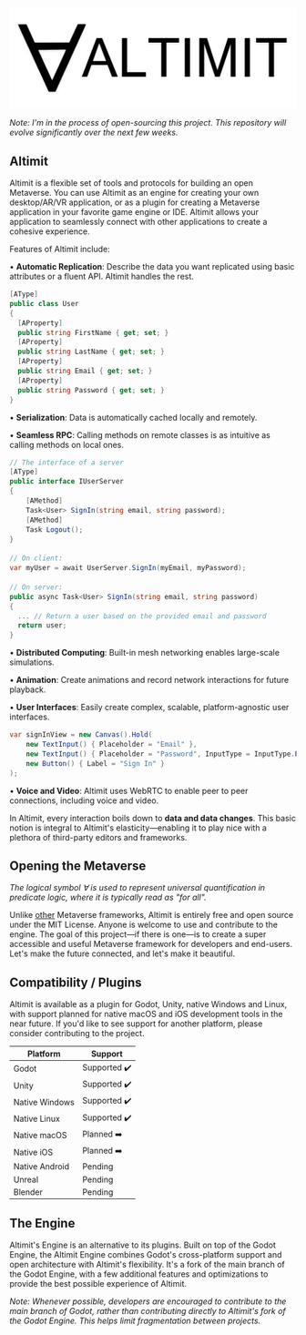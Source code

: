 ![Altimit logo](/logo.png)

<i>Note: I'm in the process of open-sourcing this project. This repository will evolve significantly over the next few weeks.</i>

## Altimit

Altimit is a flexible set of tools and protocols for building an open Metaverse. You can use Altimit as an engine for creating your own desktop/AR/VR application, or as a plugin for creating a Metaverse application in your favorite game engine or IDE. Altimit allows your application to seamlessly connect with other applications to create a cohesive experience.

Features of Altimit include:

• <b>Automatic Replication</b>: Describe the data you want replicated using basic attributes or a fluent API. Altimit handles the rest.
```C#
[AType]
public class User
{
  [AProperty]
  public string FirstName { get; set; }
  [AProperty]
  public string LastName { get; set; }
  [AProperty]
  public string Email { get; set; }
  [AProperty]
  public string Password { get; set; }
}
```
• <b>Serialization</b>: Data is automatically cached locally and remotely.

• <b>Seamless RPC</b>: Calling methods on remote classes is as intuitive as calling methods on local ones.
```C#
// The interface of a server
[AType]
public interface IUserServer
{
    [AMethod]
    Task<User> SignIn(string email, string password);
    [AMethod]
    Task Logout();
}

// On client:
var myUser = await UserServer.SignIn(myEmail, myPassword);

// On server:
public async Task<User> SignIn(string email, string password)
{
  ... // Return a user based on the provided email and password
  return user;
}
```
• <b>Distributed Computing</b>: Built-in mesh networking enables large-scale simulations.

• <b>Animation</b>: Create animations and record network interactions for future playback.

• <b>User Interfaces</b>: Easily create complex, scalable, platform-agnostic user interfaces.
```C#
var signInView = new Canvas().Hold(
    new TextInput() { Placeholder = "Email" },
    new TextInput() { Placeholder = "Password", InputType = InputType.Password },
    new Button() { Label = "Sign In" }
);
```
• <b>Voice and Video</b>: Altimit uses WebRTC to enable peer to peer connections, including voice and video.

In Altimit, every interaction boils down to <b>data and data changes</b>. This basic notion is integral to Altimit's elasticity—enabling it to play nice with a plethora of third-party editors and frameworks.

## Opening the Metaverse

<i>The logical symbol ∀ is used to represent universal quantification in predicate logic, where it is typically read as "for all".</i>

Unlike [other](https://docs.omniverse.nvidia.com/prod_kit/common/NVIDIA_Omniverse_License_Agreement.html) Metaverse frameworks, Altimit is entirely free and open source under the MIT License. Anyone is welcome to use and contribute to the engine. The goal of this project—if there is one—is to create a super accessible and useful Metaverse framework for developers and end-users. Let's make the future connected, and let's make it beautiful.

## Compatibility / Plugins

Altimit is available as a plugin for Godot, Unity, native Windows and Linux, with support planned for native macOS and iOS development tools in the near future. If you'd like to see support for another platform, please consider contributing to the project.

Platform | Support |
--- | --- | 
Godot | Supported ✔️ |
Unity | Supported ✔️ |
Native Windows | Supported ✔️ |
Native Linux | Supported ✔️ |
Native macOS | Planned ➡️ |
Native iOS | Planned ➡️ |
Native Android | Pending  |
Unreal | Pending |
Blender | Pending |

## The Engine

Altimit's Engine is an alternative to its plugins. Built on top of the Godot Engine, the Altimit Engine combines Godot's cross-platform support and open architecture with Altimit's flexibility. It's a fork of the main branch of the Godot Engine, with a few additional features and optimizations to provide the best possible experience of Altimit.

<i>Note: Whenever possible, developers are encouraged to contribute to the main branch of Godot, rather than contributing directly to Altimit's fork of the Godot Engine. This helps limit fragmentation between projects.</i>
